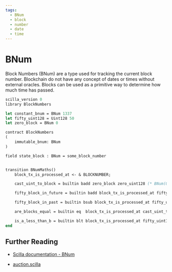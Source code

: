 ```yaml
---
tags:
  - BNum
  - block
  - number
  - date
  - time
---
```


# BNum

Block Numbers (BNum) are a type used for tracking the current block number. Blockchain do not have any concept of dates or times without external oracles. Blocks can be used as a primitive way to determine how much time has passed.

```ocaml
scilla_version 0
library BlockNumbers

let constant_bnum = BNum 1337
let fifty_uint128 = Uint128 50
let zero_block = BNum 0

contract BlockNumbers
(
    immutable_bnum: BNum
)

field state_block : BNum = some_block_number


transition BNumMaths()
    block_tx_is_processed_at <- & BLOCKNUMBER;

    cast_uint_to_block = builtin badd zero_block zero_uint128 (* BNum(0) + UintX(N) = BNum(N) *)

    fifty_block_in_future = builtin badd block_tx_is_processed_at fifty_uint128; (* BNum + UintX = BNum *)

    fifty_block_in_past = builtin bsub block_tx_is_processed_at fifty_uint128; (* BNum - BNum = Uint256 *)

    are_blocks_equal = builtin eq  block_tx_is_processed_at cast_uint_to_block; (* BNum == BNum = Bool *)

    is_a_less_than_b = builtin blt block_tx_is_processed_at fifty_uint128 (* BNum < BNum = Bool *)
end
```

## Further Reading

- [Scilla documentation - BNum](https://scilla.readthedocs.io/en/latest/scilla-in-depth.html?highlight=block#block-numbers)

- [auction.scilla](https://github.com/Zilliqa/scilla/blob/master/tests/contracts/auction.scilla)
